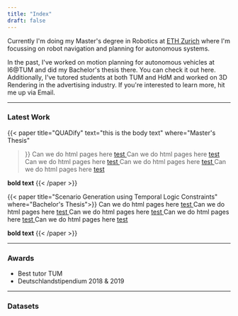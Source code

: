 ```yaml
---
title: "Index"
draft: false
---
```



Currently I'm doing my Master's degree in Robotics at [ETH Zurich](https://ethz.ch) where I'm focussing on robot navigation and planning for autonomous systems.

In the past, I've worked on motion planning for autonomous vehicles at I6@TUM and did my Bachelor's thesis there. You can check it out here. Additionally, I've tutored students at both TUM and HdM and worked on 3D Rendering in the advertising industry. If you're interested to learn more, hit me up via Email.

____

### Latest Work

{{< paper   title="QUADify"
            text="this is the body text" where="Master's Thesis"
>}}
Can we do html pages here <a href="https://google.com"> test </a>
Can we do html pages here <a href="https://google.com"> test </a>
Can we do html pages here <a href="https://google.com"> test </a>
Can we do html pages here <a href="https://google.com"> test </a>
Can we do html pages here <a href="https://google.com"> test </a>

**bold text**
{{< /paper >}}

{{< paper title="Scenario Generation using Temporal Logic Constraints" where="Bachelor's Thesis">}}
Can we do html pages here <a href="https://google.com"> test </a>
Can we do html pages here <a href="https://google.com"> test </a>
Can we do html pages here <a href="https://google.com"> test </a>
Can we do html pages here <a href="https://google.com"> test </a>
Can we do html pages here <a href="https://google.com"> test </a>

**bold text**
{{< /paper >}}

____

### Awards

- Best tutor TUM
- Deutschlandstipendium 2018 & 2019

____

### Datasets